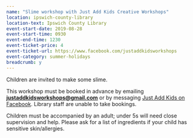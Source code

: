 ```yaml
---
name: "Slime workshop with Just Add Kids Creative Workshops"
location: ipswich-county-library
location-text: Ipswich County Library
event-start-date: 2019-08-28
event-start-time: 0930
event-end-time: 1230
event-ticket-price: 4
event-ticket-url: https://www.facebook.com/justaddkidsworkshops
event-category: summer-holidays
breadcrumb: y
---
```


Children are invited to make some slime.

This workshop must be booked in advance by emailing **justaddkidsworkshops@gmail.com** or by messaging [Just Add Kids on Facebook](https://www.facebook.com/justaddkidsworkshops). Library staff are unable to take bookings.

Children must be accompanied by an adult; under 5s will need close supervision and help. Please ask for a list of ingredients if your child has sensitive skin/allergies.
